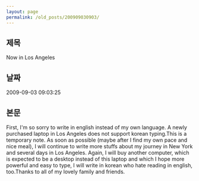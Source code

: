 ```yaml
---
layout: page
permalink: /old_posts/200909030903/
---
```


## 제목
Now in Los Angeles

## 날짜
2009-09-03 09:03:25

## 본문

First, I'm so sorry to write in english instead of my own language. A newly purchased laptop in Los Angeles does not support korean typing.This is a temporary note. As soon as possible (maybe after I find my own pace and nice meal), I will continue to write more stuffs about my journey in New York and several days in Los Angeles. Again, I will buy another computer, which is expected to be a desktop instead of this laptop and which I hope more powerful and easy to type, I will write in korean who hate reading in english, too.Thanks to all of my lovely family and friends.